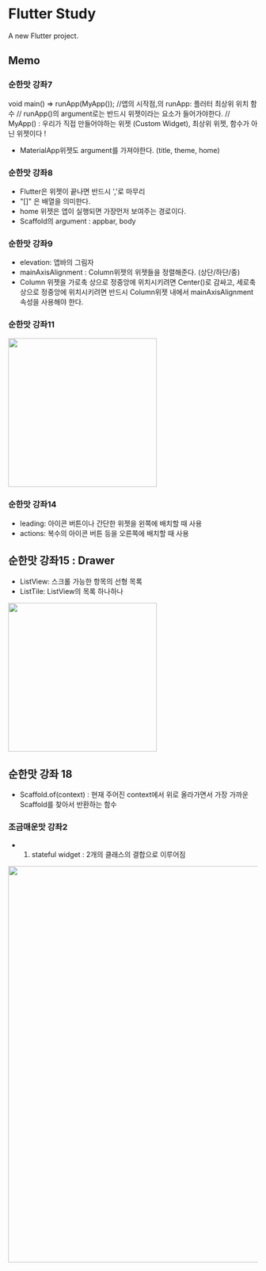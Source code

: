 # Flutter Study

A new Flutter project.



## Memo

### 순한맛 강좌7
void main() => runApp(MyApp()); //앱의 시작점,의  runApp: 플러터 최상위 위치 함수
// runApp()의 argument로는 반드시 위젯이라는 요소가 들어가야한다.
// MyApp() : 우리가 직접 만들어야하는 위젯 (Custom Widget), 최상위 위젯, 함수가 아닌 위젯이다 !
- MaterialApp위젯도 argument를 가져야한다. (title, theme, home)

### 순한맛 강좌8 

- Flutter은 위젯이 끝나면 반드시 ','로 마무리
- "[]" 은 배열을 의미한다. 
- home 위젯은 앱이 실행되면 가장먼저 보여주는 경로이다. 
- Scaffold의 argument : appbar, body 

### 순한맛 강좌9
- elevation: 앱바의 그림자 
- mainAxisAlignment : Column위젯의 위젯들을 정렬해준다. (상단/하단/중)
- Column 위젯을 가로축 상으로 정중앙에 위치시키려면 Center()로 감싸고, 세로축 상으로 정중앙에 위치시키려면 반드시
Column위젯 내에서 mainAxisAlignment 속성을 사용해야 한다. 

### 순한맛 강좌11 

<img src="https://user-images.githubusercontent.com/63465350/139401645-d7415012-35ec-45b3-af42-75a96777984c.png" width="300">

### 순한맛 강좌14 

- leading: 아이콘 버튼이나 간단한 위젯을 왼쪽에 배치할 때 사용
- actions: 복수의 아이콘 버튼 등을 오른쪽에 배치할 때 사용

## 순한맛 강좌15 : Drawer 
- ListView: 스크롤 가능한 항목의 선형 목록 
- ListTile: ListView의 목록 하나하나 

<img src="https://user-images.githubusercontent.com/63465350/140920061-f3362254-1894-4279-bc15-619c467d2a9a.png" width="300">

## 순한맛 강좌 18 
- Scaffold.of(context)
: 현재 주어진 context에서 위로 올라가면서 가장 가까운 Scaffold를 찾아서 반환하는 함수 


### 조금매운맛 강좌2

- 1.  stateful widget 
: 2개의 클래스의 결합으로 이루어짐 

<img src="https://user-images.githubusercontent.com/63465350/140270085-8edf9136-9790-4939-8ca4-37c60f70937e.jpeg" width="800">

